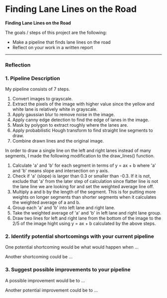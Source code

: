 
# **Finding Lane Lines on the Road** 

**Finding Lane Lines on the Road**

The goals / steps of this project are the following:
* Make a pipeline that finds lane lines on the road
* Reflect on your work in a written report


[//]: # (Image References)

[image1]: ./examples/grayscale.jpg "Grayscale"

---

### Reflection

### 1. Pipeline Description
<!-- Describe your pipeline. As part of the description, explain how you modified the draw_lines() function. -->

My pipeline consists of 7 steps.

1. Convert images to grayscale.
2. Extract the pixels of the image with higher value since the yellow and white lane is relatively white in grayscale.
3. Apply gaussian blur to remove noise in the image.
4. Apply canny edge detection to find the edge of lanes in the image.
5. Mask by polygon to extract roughly where the lanes are.
6. Apply probabilistic Hough transform to find straight line segments to draw.
7. Combine drawn lines and the original image.

In order to draw a single line on the left and right lanes instead of many segments, I made the following modification to the
draw_lines() function.
1. Calculate 'a' and 'b' for each segment in terms of y = ax + b where 'a' and 'b' means slope and intersection on y axis.
2. Check if 'a' (slope) is larger than 0.3 or smaller than -0.3. If it is not, exclude that 'a' from the later step of 
calculation since flatter line is not the lane line we are looking for and set the weighted average line off.
3. Multiply a and b by the length of the segment. This is for putting more weights on longer segments than shorter segments when
it calculates the weighted average of a and b.
4. Group each 'a' and 'b' into left lane and right lane.
5. Take the weighted average of 'a' and 'b' in left lane and right lane group. 
6. Draw two lines for left and right lane from the bottom of the image to the 2/5 of the image hight using y = ax + b calculated
by the above steps.


### 2. Identify potential shortcomings with your current pipeline


One potential shortcoming would be what would happen when ... 

Another shortcoming could be ...


### 3. Suggest possible improvements to your pipeline

A possible improvement would be to ...

Another potential improvement could be to ...
